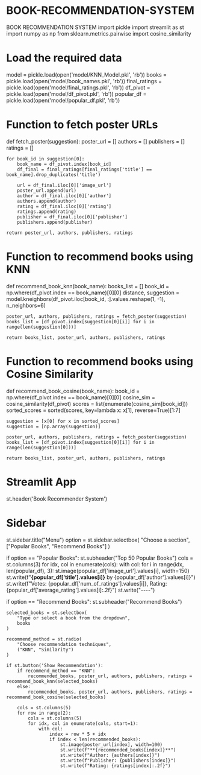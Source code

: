 # BOOK-RECOMMENDATION-SYSTEM
BOOK RECOMMENDATION SYSTEM
import pickle
import streamlit as st
import numpy as np
from sklearn.metrics.pairwise import cosine_similarity

# Load the required data
model = pickle.load(open('model/KNN_Model.pkl', 'rb'))
books = pickle.load(open('model/book_names.pkl', 'rb'))
final_ratings = pickle.load(open('model/final_ratings.pkl', 'rb'))
df_pivot = pickle.load(open('model/df_pivot.pkl', 'rb'))
popular_df = pickle.load(open('model/popular_df.pkl', 'rb'))

# Function to fetch poster URLs
def fetch_poster(suggestion):
    poster_url = []
    authors = []
    publishers = []
    ratings = []

    for book_id in suggestion[0]:
        book_name = df_pivot.index[book_id]
        df_final = final_ratings[final_ratings['title'] == book_name].drop_duplicates('title')

        url = df_final.iloc[0]['image_url']
        poster_url.append(url)
        author = df_final.iloc[0]['author']
        authors.append(author)
        rating = df_final.iloc[0]['rating']
        ratings.append(rating)
        publisher = df_final.iloc[0]['publisher']
        publishers.append(publisher)

    return poster_url, authors, publishers, ratings

# Function to recommend books using KNN
def recommend_book_knn(book_name):
    books_list = []
    book_id = np.where(df_pivot.index == book_name)[0][0]
    distance, suggestion = model.kneighbors(df_pivot.iloc[book_id, :].values.reshape(1, -1), n_neighbors=6)

    poster_url, authors, publishers, ratings = fetch_poster(suggestion)
    books_list = [df_pivot.index[suggestion[0][i]] for i in range(len(suggestion[0]))]

    return books_list, poster_url, authors, publishers, ratings

# Function to recommend books using Cosine Similarity
def recommend_book_cosine(book_name):
    book_id = np.where(df_pivot.index == book_name)[0][0]
    cosine_sim = cosine_similarity(df_pivot)
    scores = list(enumerate(cosine_sim[book_id]))
    sorted_scores = sorted(scores, key=lambda x: x[1], reverse=True)[1:7]

    suggestion = [x[0] for x in sorted_scores]
    suggestion = [np.array(suggestion)]

    poster_url, authors, publishers, ratings = fetch_poster(suggestion)
    books_list = [df_pivot.index[suggestion[0][i]] for i in range(len(suggestion[0]))]

    return books_list, poster_url, authors, publishers, ratings

# Streamlit App
st.header('Book Recommender System')

# Sidebar
st.sidebar.title("Menu")
option = st.sidebar.selectbox(
    "Choose a section",
    ["Popular Books", "Recommend Books"]
)

if option == "Popular Books":
    st.subheader("Top 50 Popular Books")
    cols = st.columns(3)
    for idx, col in enumerate(cols):
        with col:
            for i in range(idx, len(popular_df), 3):
                st.image(popular_df['image_url'].values[i], width=150)
                st.write(f"**{popular_df['title'].values[i]}** by {popular_df['author'].values[i]}")
                st.write(f"Votes: {popular_df['num_of_ratings'].values[i]}, Rating: {popular_df['average_rating'].values[i]:.2f}")
                st.write("----")

if option == "Recommend Books":
    st.subheader("Recommend Books")
    
    selected_books = st.selectbox(
        "Type or select a book from the dropdown",
        books
    )

    recommend_method = st.radio(
        "Choose recommendation techniques",
        ("KNN", "Similarity")
    )

    if st.button('Show Recommendation'):
        if recommend_method == "KNN":
            recommended_books, poster_url, authors, publishers, ratings = recommend_book_knn(selected_books)
        else:
            recommended_books, poster_url, authors, publishers, ratings = recommend_book_cosine(selected_books)

        cols = st.columns(5)
        for row in range(2):
            cols = st.columns(5)
            for idx, col in enumerate(cols, start=1):
                with col:
                    index = row * 5 + idx
                    if index < len(recommended_books):
                        st.image(poster_url[index], width=100)
                        st.write(f"**{recommended_books[index]}**")
                        st.write(f"Author: {authors[index]}")
                        st.write(f"Publisher: {publishers[index]}")
                        st.write(f"Rating: {ratings[index]:.2f}")

